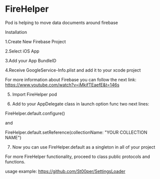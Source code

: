 # FireHelper
Pod is helping to move data documents around firebase

Installation

   1.Create New Firebase Project

   2.Select iOS App

   3.Add your App BundleID

 4.Receive GoogleService-Info.plist and add it to your xcode project

For more information about Firebase you can follow the next link:
https://www.youtube.com/watch?v=iMkifTEaefE&t=146s

5. Import FireHelper pod

6. Add to your AppDelegate class in launch option func two next lines:

FireHelper.default.configure() 

and 

FireHelper.default.setReference(collectionName: "YOUR COLLECTION NAME")

7. Now you can use FireHelper.default as a singleton in all of your project

For more FireHelper functionality, proceed to class public protocols and functions.


usage example: https://github.com/St00per/SettingsLoader
